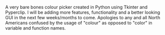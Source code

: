 A very bare bones colour picker created in Python using Tkinter and Pyperclip. 
I will be adding more features, functionality and a better looking GUI in the next few weeks/months to come.
Apologies to any and all North Americans confused by the usage of "colour" as opposed to "color" in variable and function names. 
